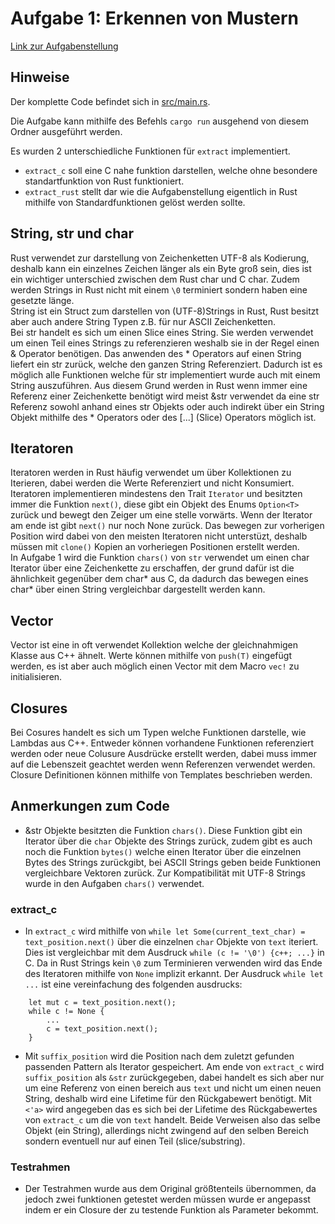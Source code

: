 # Aufgabe 1: Erkennen von Mustern

[Link zur Aufgabenstellung](https://sulzmann.github.io/SoftwareProjekt/schein.html#(3))

## Hinweise
Der komplette Code befindet sich in [src/main.rs](src/main.rs).

Die Aufgabe kann mithilfe des Befehls `cargo run` ausgehend von diesem Ordner ausgeführt werden.

Es wurden 2 unterschiedliche Funktionen für `extract` implementiert.
- `extract_c` soll eine C nahe funktion darstellen, welche ohne besondere standartfunktion von Rust funktioniert.
- `extract_rust` stellt dar wie die Aufgabenstellung eigentlich in Rust mithilfe von Standardfunktionen gelöst werden sollte.

## String, str und char
Rust verwendet zur darstellung von Zeichenketten UTF-8 als Kodierung, deshalb kann ein einzelnes Zeichen länger als ein Byte groß sein, dies ist ein wichtiger unterschied zwischen dem Rust char und C char. Zudem werden Strings in Rust nicht mit einem `\0` terminiert sondern haben eine gesetzte länge.  
String ist ein Struct zum darstellen von (UTF-8)Strings in Rust, Rust besitzt aber auch andere String Typen z.B. für nur ASCII Zeichenketten.  
Bei str handelt es sich um einen Slice eines String. Sie werden verwendet um einen Teil eines Strings zu referenzieren weshalb sie in der Regel einen & Operator benötigen. Das anwenden des * Operators auf einen String liefert ein str zurück, welche den ganzen String Referenziert. Dadurch ist es möglich alle Funktionen welche für str implementiert wurde auch mit einem String auszuführen. Aus diesem Grund werden in Rust wenn immer eine Referenz einer Zeichenkette benötigt wird meist &str verwendet da eine str Referenz sowohl anhand eines str Objekts oder auch indirekt über ein String Objekt mithilfe des * Operators oder des [...] (Slice) Operators möglich ist.

## Iteratoren
Iteratoren werden in Rust häufig verwendet um über Kollektionen zu Iterieren, dabei werden die Werte Referenziert und nicht Konsumiert. Iteratoren implementieren mindestens den Trait `Iterator` und besitzten immer die Funktion `next()`, diese gibt ein Objekt des Enums `Option<T>` zurück und bewegt den Zeiger um eine stelle vorwärts. Wenn der Iterator am ende ist gibt `next()` nur noch None zurück. Das bewegen zur vorherigen Position wird dabei von den meisten Iteratoren nicht unterstüzt, deshalb müssen mit `clone()` Kopien an vorheriegen Positionen erstellt werden.  
In Aufgabe 1 wird die Funktion `chars()` von `str` verwendet um einen char Iterator über eine Zeichenkette zu erschaffen, der grund dafür ist die ähnlichkeit gegenüber dem char* aus C, da dadurch das bewegen eines char* über einen String vergleichbar dargestellt werden kann.

## Vector
Vector ist eine in oft verwendet Kollektion welche der gleichnahmigen Klasse aus C++ ähnelt. Werte können mithilfe von `push(T)` eingefügt werden, es ist aber auch möglich einen Vector mit dem Macro `vec!` zu initialisieren.

## Closures
Bei Cosures handelt es sich um Typen welche Funktionen darstelle, wie Lambdas aus C++. Entweder können vorhandene Funktionen referenziert werden oder neue Colusure Ausdrücke erstellt werden, dabei muss immer auf die Lebenszeit geachtet werden wenn Referenzen verwendet werden. Closure Definitionen können mithilfe von Templates beschrieben werden.


## Anmerkungen zum Code
- &str Objekte besitzten die Funktion `chars()`. Diese Funktion gibt ein Iterator über die `char` Objekte des Strings zurück, zudem gibt es auch noch die Funktion `bytes()` welche einen Iterator über die einzelnen Bytes des Strings zurückgibt, bei ASCII Strings geben beide Funktionen vergleichbare Vektoren zurück. Zur Kompatibilität mit UTF-8 Strings wurde in den Aufgaben `chars()` verwendet.
### extract_c 
- In `extract_c` wird mithilfe von `while let Some(current_text_char) = text_position.next()` über die einzelnen `char` Objekte von `text` iteriert. Dies ist vergleichbar mit dem Ausdruck `while (c != '\0') {c++; ...}` in C. Da in Rust Strings kein `\0` zum Terminieren verwenden wird das Ende des Iteratoren mithilfe von `None` implizit erkannt. Der Ausdruck `while let ...` ist eine vereinfachung des folgenden ausdrucks:
```
    let mut c = text_position.next();
    while c != None { 
        ...
        c = text_position.next();
    }
```
- Mit `suffix_position` wird die Position nach dem zuletzt gefunden passenden Pattern als Iterator gespeichert. Am ende von `extract_c` wird `suffix_position` als `&str` zurückgegeben, dabei handelt es sich aber nur um eine Referenz von einen bereich aus `text` und nicht um einen neuen String, 
deshalb wird eine Lifetime für den Rückgabewert benötigt.
Mit `<'a>` wird angegeben das es sich bei der Lifetime des Rückgabewertes von `extract_c` um die von `text` handelt. Beide Verweisen also das selbe Objekt (ein String), allerdings nicht zwingend auf den selben Bereich sondern eventuell nur auf einen Teil (slice/substring).
### Testrahmen
- Der Testrahmen wurde aus dem Original größtenteils übernommen, da jedoch zwei funktionen getestet werden müssen wurde er angepasst indem er ein Closure der zu testende Funktion als Parameter bekommt.

